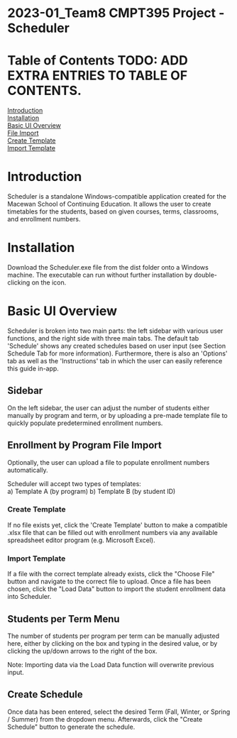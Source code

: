 # 2023-01_Team8 CMPT395 Project - Scheduler

# Table of Contents TODO: ADD EXTRA ENTRIES TO TABLE OF CONTENTS.

[Introduction](https://github.com/MacEwanCMPT395/2023-01_Team8/blob/main/README.md#introduction)  
[Installation](https://github.com/Nylia-in-C/2023-01_Team8/blob/main/README.md#installation)  
[Basic UI Overview](https://github.com/Nylia-in-C/2023-01_Team8/blob/main/README.md#basic-ui-overview)    
[File Import](https://github.com/Nylia-in-C/2023-01_Team8/blob/main/README.md#file-import)    
    [Create Template](https://github.com/Nylia-in-C/2023-01_Team8/blob/main/README.md#create-template)  
    [Import Template](https://github.com/Nylia-in-C/2023-01_Team8/blob/main/README.md#import-template)   

# Introduction
Scheduler is a standalone Windows-compatible application created for the Macewan School of Continuing Education. It allows the user to create timetables for the students, based on given courses, terms, classrooms, and enrollment numbers.  

# Installation
Download the Scheduler.exe file from the dist folder onto a Windows machine. The executable can run without further installation by double-clicking on the icon.  

# Basic UI Overview
Scheduler is broken into two main parts: the left sidebar with various user functions, and the right side with three main tabs. The default tab 'Schedule' shows any created schedules based on user input (see Section Schedule Tab for more information). Furthermore, there is also an 'Options' tab as well as the 'Instructions' tab in which the user can easily reference this guide in-app. 

## Sidebar
On the left sidebar, the user can adjust the number of students either manually by program and term, or by uploading a pre-made template file to quickly populate predetermined enrollment numbers.

## Enrollment by Program File Import
Optionally, the user can upload a file to populate enrollment numbers automatically. 

Scheduler will accept two types of templates:  
a) Template A (by program) <INSERT NAME INSERT NAME INSERT NAME>
b) Template B (by student ID) <INSERT NAME INSERT NAME INSERT NAME>

### Create Template
If no file exists yet, click the 'Create Template' button to make a compatible .xlsx file that can be filled out with enrollment numbers via any available spreadsheet editor program (e.g. Microsoft Excel). 

### Import Template
If a file with the correct template already exists, click the "Choose File" button and navigate to the correct file to upload. Once a file has been chosen, click the "Load Data" button to import the student enrollment data into Scheduler. 

## Students per Term Menu
The number of students per program per term can be manually adjusted here, either by clicking on the box and typing in the desired value, or by clicking the up/down arrows to the right of the box.  

Note: Importing data via the Load Data function will overwrite previous input.   

## Create Schedule
Once data has been entered, select the desired Term (Fall, Winter, or Spring / Summer) from the dropdown menu. Afterwards, click the "Create Schedule" button to generate the schedule. 
